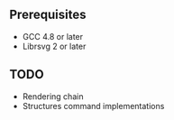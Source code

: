 ## Prerequisites ##

* GCC 4.8 or later
* Librsvg 2 or later

## TODO ##

* Rendering chain
* Structures command implementations